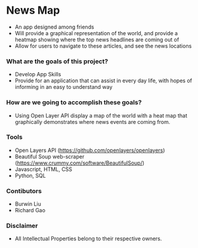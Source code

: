 # News Map
* An app designed among friends
* Will provide a graphical representation of the world, and provide a heatmap showing where the top news headlines are 
    coming out of
* Allow for users to navigate to these articles, and see the news locations

### What are the goals of this project?
* Develop App Skills
* Provide for an application that can assist in every day life, with hopes of informing in an easy to understand way

### How are we going to accomplish these goals?
* Using Open Layer API display a map of the world with a heat map that graphically demonstrates where news events are coming from.

### Tools
* Open Layers API (https://github.com/openlayers/openlayers)
* Beautiful Soup web-scraper (https://www.crummy.com/software/BeautifulSoup/)
* Javascript, HTML, CSS 
* Python, SQL

### Contibutors
* Burwin Liu
* Richard Gao

### Disclaimer
* All Intellectual Properties belong to their respective owners.